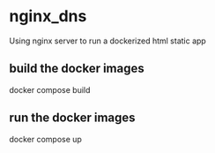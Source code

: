 # nginx_dns
Using nginx server to run a dockerized html static app
## build the docker images
docker compose build

## run the docker images
docker compose up
